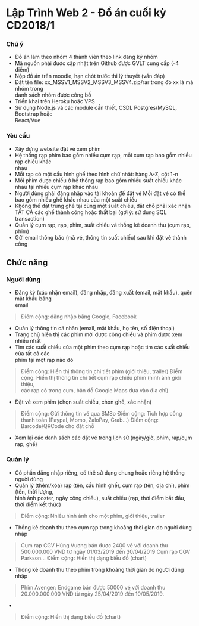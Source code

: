 # Lập Trình Web	2	- Đồ án	cuối	kỳ CD2018/1
### Chú	ý
- Đồ án	làm	theo	nhóm	4	thành	viên	theo	link	đăng	ký	nhóm
- Mã	nguồn	phải	được	cập	nhật	trên	Github	được	GVLT	cung	cấp	(-4	điểm)
- Nộp	đồ án	trên	moodle,	hạn	chót	trước	thi	lý	thuyết	(vấn	đáp)
- Đặt	tên	file:	xx_MSSV1_MSSV2_MSSV3_MSSV4.zip/rar trong	đó	xx là	mã	nhóm	trong	
danh	sách	nhóm	được	công	bố
- Triển	khai	trên	Heroku	hoặc	VPS
- Sử dụng	Node.js	và	các	module	cần	thiết,	CSDL	Postgres/MySQL,	Bootstrap hoặc	
React/Vue

### Yêu	cầu
- Xây	dựng	website	đặt	vé	xem	phim
- Hệ thống	rạp	phim	bao	gồm	nhiều	cụm	rạp,	mỗi	cụm	rạp	bao	gồm	nhiều	rạp	chiếu	khác	
nhau
- Mỗi	rạp	có	một	cấu	hình	ghế theo	hình	chữ nhật:	hàng	A-Z,	cột	1-n
- Mỗi	phim	được	chiếu	ở hệ thống	rạp	bao	gồm	nhiều	suất	chiếu	khác	nhau	tại	nhiều	cụm	
rạp	khác nhau
- Người	dùng	phải	đăng	nhập	vào	tài	khoản	để đặt	vé
 Mỗi	đặt	vé	có	thể bao	gồm	nhiều	ghế khác	nhau	của	một	suất	chiếu
- Không	thể đặt trùng	ghế tại	cùng	một	suất	chiếu,	đặt	chỗ phải	xác	nhận	TẤT	CẢ các	ghế
thành	công	hoặc	thất	bại (gợi	ý:	sử dụng	SQL	transaction)
- Quản	lý	cụm	rạp,	rạp,	phim,	suất	chiếu	và	thống	kê	doanh	thu	(cụm	rạp,	phim)
- Gửi	email	thông	báo	(mã	vé,	thông	tin	suất	chiếu)	sau	khi	đặt	vé	thành	công
## Chức	năng
### Người	dùng
- Đăng	ký (xác	nhận	email),	đăng	nhập,	đăng	xuất	(email,	mật	khẩu),	quên	mật	khẩu	bằng	
email
> Điểm	cộng:	đăng	nhập	bằng	Google,	Facebook
- Quản	lý	thông	tin	cá	nhân	(email,	mật	khẩu,	họ tên,	số điện	thoại)
- Trang	chủ hiển	thị các	phim	mới	được	công	chiếu và	phim	được	xem	nhiều	nhất
- Tìm	các suất	chiếu	của	một	phim	theo	cụm	rạp	hoặc	tìm	các	suất	chiếu	của	tất	cả các	
phim	tại	một	rạp	nào	đó
> Điểm	cộng:	Hiển	thị thông	tin	chi	tiết	phim	(giới	thiệu,	trailer)
> Điểm	cộng:	Hiển	thị thông	tin	chi	tiết	cụm	rạp chiếu	phim	(hình	ảnh	giới	thiệu,	
các	rạp	có	trong	cụm,	bản	đồ Google	Maps dựa	vào	địa	chỉ)
- Đặt	vé	xem	phim (chọn	suất	chiếu,	chọn	ghế,	xác	nhận)
> Điểm	cộng:	Gửi	thông	tin	vé	qua	SMSo Điểm	cộng:	Tích	hợp	cổng	thanh	toán (Paypal,	Momo,	ZaloPay,	Grab…)
> Điểm	cộng:	Barcode/QRCode cho	đặt	chỗ
- Xem	lại	các	danh	sách	các	đặt	vé	trong	lịch	sử (ngày/giờ,	phim,	rạp/cụm	rạp,	ghế)
### Quản	lý
- Có	phần	đăng	nhập	riêng,	có	thể sử dụng	chung	hoặc	riêng	hệ thống	người	dùng
- Quản	lý	(thêm/xóa)	rạp (tên,	cấu	hình	ghế),	cụm	rạp (tên,	địa	chỉ),	phim (tên,	thời	lượng,	
hình	ảnh	poster,	ngày	công	chiếu),	suất	chiếu (rạp,	thời	điểm	bắt	đầu,	thời	điểm	kết	
thúc)
> Điểm	cộng:	Nhiều	hình	ảnh	cho	một	phim, giới	thiệu, trailer
- Thống	kê	doanh	thu	theo	cụm	rạp trong	khoảng	thời	gian	do	người	dùng	nhập
> Cụm	rạp	CGV	Hùng	Vương	bán	được	2400	vé	với	doanh	thu	500.000.000	VND	từ
ngày	01/03/2019 đến	30/04/2019
> Cụm	rạp	CGV	Parkson…
> Điểm	cộng:	Hiển	thị dạng	biểu	đồ (chart)
- Thông	kê	doanh	thu	theo	phim trong	khoảng	thời	gian	do	người	dùng	nhập
> Phim	Avenger:	Endgame	bán	được	50000	vé	với	doanh	thu	20.000.000.000	VND	
từ ngày	25/04/2019 đến	10/05/2019.
-
> Điểm	cộng:	Hiển	thị dạng	biểu	đồ (chart)
